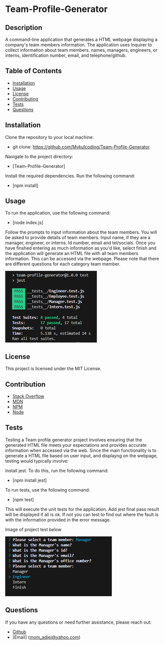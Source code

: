 # Team-Profile-Generator

## Description
A command-line application that generates a HTML webpage displaying a company's team members information. The application uses Inquirer to collect information about team members. names, managers, engineers, or interns, identification number, email, and telephone/github.


## Table of Contents

- [Installation](#installation)
- [Usage](#usage)
- [License](#license)
- [Contributing](#contributing)
- [Tests](#tests)
- [Questions](#questions)


## Installation
Clone the repository to your local machine:
- git clone: https://github.com/Mykulcoding/Team-Profile-Generator

Navigate to the project directory:
- [Team-Profile-Generator]

Install the required dependencies. Run the following command:
- [npm install]


## Usage
To run the application, use the following command:
- [node index.js]

Follow the prompts to input information about the team members. You will be asked to provide details of team members. Input name, if they are a manager, engineer, or interns. Id number, email and tel/socials. Once you have finshed entering as much information as you'd like, select finish and the application will generate an HTML file with all team members information. This can be accessed via the webpage. Please note that there are different questions for each category team member. 

![Screenshot](./assets/TPG_test_image.PNG)


## License

This project is licensed under the MIT License.


## Contribution
- [Stack Overflow](https://stackoverflow.com/)
- [MDN](https://developer.mozilla.org/en-US/)
- [NPM](https://www.npmjs.com/package/inquirer)
- [Node](https://developer.mozilla.org/en-US/docs/Web/API/Node)

## Tests
Testing a Team profile generator project involves ensuring that the generated HTML file meets your expectations and provides accurate information when accessed via the web. Since the main functionality is to generate a HTML file based on user input, and displayng on the webpage, testing would typically involve:

Install jest.
To do this, run the following command:
- [npm install jest]

To run tests, use the following command:
- [npm test]

This will execute the unit tests for the application.
Add jest final pass result will be displayed if all is ok. If not you can test to find out where the fault is with the information provided in the error message.

Image of project test below

![Screenshot](./assets/TPG_cli_prompt_image.PNG)

## Questions

If you have any questions or need further assistance, please reach out:

- [Github](https://github.com/Mykulcoding/Mykul-README-generator)
- [Email] (mom_adjei@yahoo.com)